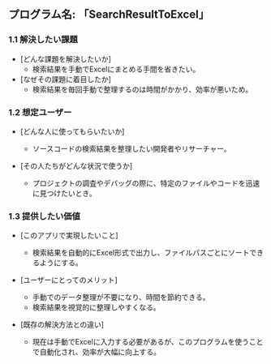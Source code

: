 ## プログラム名: 「SearchResultToExcel」

### 1.1 解決したい課題
- [どんな課題を解決したいか]
    - 検索結果を手動でExcelにまとめる手間を省きたい。
- [なぜその課題に着目したか]
    - 検索結果を毎回手動で整理するのは時間がかかり、効率が悪いため。

### 1.2 想定ユーザー
- [どんな人に使ってもらいたいか]
    - ソースコードの検索結果を整理したい開発者やリサーチャー。
  
- [その人たちがどんな状況で使うか]
    - プロジェクトの調査やデバッグの際に、特定のファイルやコードを迅速に見つけたいとき。

### 1.3 提供したい価値
- [このアプリで実現したいこと]
    - 検索結果を自動的にExcel形式で出力し、ファイルパスごとにソートできるようにする。
    
- [ユーザーにとってのメリット]
    - 手動でのデータ整理が不要になり、時間を節約できる。
    - 検索結果を視覚的に整理しやすくなる。

- [既存の解決方法との違い]
    - 現在は手動でExcelに入力する必要があるが、このプログラムを使うことで自動化され、効率が大幅に向上する。